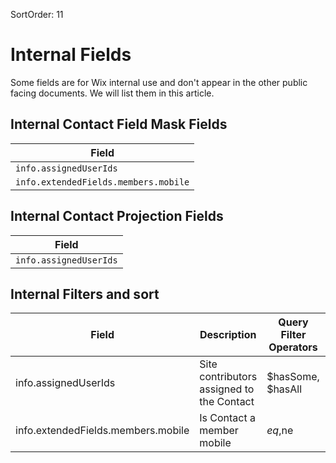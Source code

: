 SortOrder: 11
# Internal Fields

Some fields are for Wix internal use
and don't appear in the other public facing documents.
We will list them in this article.

## Internal Contact Field Mask Fields

| Field                                 |
|---------------------------------------|
| `info.assignedUserIds`                     |
| `info.extendedFields.members.mobile`       |

## Internal Contact Projection Fields

| Field                           |
|---------------------------------|
| `info.assignedUserIds`          |

## Internal Filters and sort

| Field                                                            | Description                                  | Query Filter Operators                    | Possible Values                                       |Sorting |
|------------------------------------------------------------------|----------------------------------------------|-------------------------------------------|-------------------------------------------------------|--------|
| info.assignedUserIds                                             | Site contributors assigned to the Contact    | $hasSome, $hasAll                         | String                                                |        |
| info.extendedFields.members.mobile                               | Is Contact a member mobile                   | $eq,$ne                                   | `true`/`false` as String                              |        |
